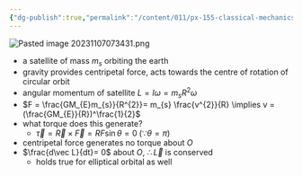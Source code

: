 ```yaml
---
{"dg-publish":true,"permalink":"/content/011/px-155-classical-mechanics-and-special-relativity/classical-mechanics/px-155-e-circular-motion-rotation-of-bodies/px-155-e9-orbital-angular-momentum/","noteIcon":"1","created":"2025-08-27T13:14:08.822+01:00","updated":"2024-11-26T19:56:52.000+00:00"}
---
```


![Pasted image 20231107073431.png](/img/user/pics/Pasted%20image%2020231107073431.png) 
- a satellite of mass $m_s$ orbiting the earth
- gravity provides centripetal force, acts towards the centre of rotation of circular orbit
- angular momentum of satellite $L=I\omega = m_{s} R^{2}\omega$
- $F = \frac{GM_{E}m_{s}}{R^{2}}= m_{s} \frac{v^{2}}{R} \implies v = (\frac{GM_{E}}{R})^\frac{1}{2}$
- what torque does this generate?
	- $\vec \tau = \vec R \times \vec F = RF\sin\theta = 0 \;(\because\theta=\pi)$
- centripetal force generates no torque about $O$
- $\frac{d\vec L}{dt}= 0$ about $O$, $\therefore \vec L$ is conserved 
	- holds true for elliptical orbital as well